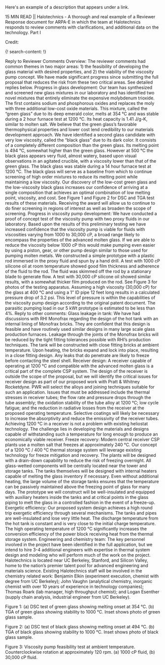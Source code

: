 Here's an example of a description that appears under a link.

15 MIN READ || Halotechnics - A thorough and real example of a Reviewer Response document for ARPA-E in which the team at Halotechnics responds to review comments with clarifications, and additional data on the technology. Part I

Credit: [  ](  )

{! search-content: !}

Reply to Reviewer Comments
Overview: The reviewer comments had common themes in two major areas: 1) the feasibility of developing the glass material with desired properties, and 2) the viability of the viscosity pump concept. We have made significant progress since submitting the full proposal that reduces the risk from these two critical areas. See detailed replies below.
Progress in glass development: Our team has synthesized and screened new glass mixtures in our laboratory and has identified two novel mixtures that entirely eliminate the expensive molybdenum trioxide. The first contains sodium and phosphorous oxides and replaces the moly with three additional low-cost oxide materials. This mixture, called the “green glass” due to its deep emerald color, melts at 354 °C and was stable during a 2 hour furnace test at 1200 °C. Its heat capacity is 1.41 J/g-K, similar to molten salt. We believe that the green glass’s favorable thermophysical properties and lower cost lend credibility to our materials development approach. 
We have identified a second glass candidate with very low viscosity, called the “black glass” due to its dark color. It consists of a completely different composition than the green glass. Its melting point is 494 °C, somewhat higher than the green glass. However at 500 °C the black glass appears very fluid, almost watery, based upon visual observations in an agitated crucible, with a viscosity lower than that of the green glass. The black glass was stable during a 14 hour furnace test at 1200 °C. The black glass will serve as a baseline from which to continue screening of high order mixtures to reduce its melting point while maintaining a low viscosity.
Our discovery of the low-cost green glass and the low-viscosity black glass increases our confidence of arriving at a single composition that achieves an optimal combination of low melting point, viscosity, and cost. See Figure 1 and Figure 2 for DSC and TGA test results of these materials. Receiving the award will allow us to continue to do finer screening in regions of interest as well as broaden the scope of screening.
Progress in viscosity pump development: We have conducted a proof of concept test of the viscosity pump with two proxy fluids in our laboratory. Based upon the results of this preliminary testing we have increased confidence that the viscosity pump is viable for fluids with viscosities varying from 1000 to 30,000 cP, a broad range likely to encompass the properties of the advanced molten glass. If we are able to reduce the viscosity below 1000 cP this would make pumping even easier by using a piston, gear, or other pump design similar to those used for pumping molten metals.
We constructed a simple prototype with a plastic rod immersed in the proxy fluid and spun by a hand drill. A test with 1000 cP silicone oil at room temperature showed good film thickness and adherence of the fluid to the rod. The fluid was skimmed off the rod by a stationary blade to generate flow. A test with 30,000 cP silicone oil showed similar results, with a somewhat thicker film produced on the rod. See Figure 3 for photos of the testing apparatus.
Assuming a high viscosity (30,000 cP) for the glass at 400 °C and using a 1” ID pipe 12 feet long results in a calculated pressure drop of 3.2 psi. This level of pressure is within the capabilities of the viscosity pump design according to the original patent document. The parasitic pumping load in our 5 kWt prototype is estimated to be less than 4%.
Reply to other comments: Glass leakage in tank: We have had discussions with RHI Monofrax regarding the design of the hot tank with an internal lining of Monofrax bricks. They are confident that this design is feasible and have routinely used similar designs in many large scale glass production furnaces. Leakage through the joints of the Monofrax bricks will be reduced by the tight fitting tolerances possible with RHI’s production techniques. The tank will be constructed with close fitting bricks at ambient temperature. Upon heating, the bricks expand and lock into place, resulting in a close fitting design. Any leaks that do penetrate are likely to freeze before contacting the steel shell.
Receiver design: A receiver capable of operating at 1200 °C and compatible with the advanced molten glass is a critical part of the complete CSP system. The design of the receiver is outside the scope of the proposal, but we will identify the critical issues for receiver design as part of our proposed work with Pratt & Whitney Rocketdyne. PWR will select the alloys and joining techniques suitable for such an application. Issues that must be addressed include the thermal stresses in receiver tubes; the flow rate and pressure drops through the tube assembly; the oxidation stability of the tube alloy at 1200 °C; low cycle fatigue; and the reduction in radiative losses from the receiver at the proposed operating temperature. Selective coatings will likely be necessary to increase the absorptivity and reduce the emissivity of the receiver tubes. Achieving 1200 °C in a receiver is not a problem with existing heliostat technology. The challenge lies in developing the materials and designs capable of withstanding such a temperature for long enough to produce an economically viable receiver. 
Freeze recovery: Modern central receiver CSP plants use a molten salt that freezes at approximately 240 °C. Our concept of a 1200 °C / 400 °C thermal storage system will leverage existing technology for freeze mitigation and recovery. The plants will be designed with a drain-down capability to reduce the risk of freezing overnight. All glass-wetted components will be centrally located near the tower and storage tanks. The tanks themselves will be designed with internal heaters capable of melting the glass inventory if necessary. Even without additional heating, the large volume of the storage tanks ensures that the temperature can be passively maintained above the freezing point of glass for many days. The prototype we will construct will be well-insulated and equipped with auxiliary heaters inside the tanks and at critical points in the glass piping to melt the glass in a controlled fashion in the event of a freeze-up.
Exergetic efficiency: Our proposed system design achieves a high round trip exergetic efficiency through several mechanisms. The tanks and pipes are well-insulated and lose very little heat. The discharge temperature from the hot tank is constant and is very close to the initial charge temperature. The high operating temperature of 1200 °C significantly increases the conversion efficiency of the power block receiving heat from the thermal storage system.
Engineering and chemistry team: The key personnel involved in the project have been identified in the full application, but we intend to hire 3-4 additional engineers with expertise in thermal system design and modeling who will perform much of the work on the project. Halotechnics is located near UC Berkeley, Stanford, and Silicon Valley, home to the nation’s premier talent pool for advanced engineering and materials science. Existing Halotechnics staff will be involved in the chemistry related work: Benjamin Elkin (experiment execution, chemist with degree from UC Berkeley); John Vaughn (analytical chemistry, inorganic chemist with over 10 years of experience in technology companies); Thomas Roark (lab manager, high throughput chemist); and Logan Esenther (supply chain analysis, industrial engineer from UC Berkeley).
 
Figure 1: (a) DSC test of green glass showing melting onset at 354 °C. (b) TGA of green glass showing stability to 1000 °C. Inset shows photo of green glass sample.
 
Figure 2: (a) DSC test of black glass showing melting onset at 494 °C. (b) TGA of black glass showing stability to 1000 °C. Inset shows photo of black glass sample.
 
Figure 3: Viscosity pump feasibility test at ambient temperature. Counterclockwise rotation at approximately 120 rpm. (a) 1000 cP fluid, (b) 30,000 cP fluid.

